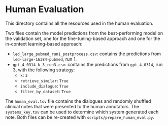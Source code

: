 # Human Evaluation

This directory contains all the resources used in the human evaluation.

Two files contain the model predictions from the best-performing model on the validation set, one for the fine-tuning-based approach and one for the in-context learning-based approach:

- `led_large_pubmed_run1_postprocess.csv`: contains the predictions from `led-large-16384-pubmed`, run 1.
- `gpt_4_0314_k_3_run3.csv`: contains the predictions from `gpt_4_0314`, run 3, with the following strategy:
    - `k`: `3`
    - `retrieve_similar`: `True`
    - `include_dialogue`: `True`
    - `filter_by_dataset`: `True`

The `human_eval.tsv` file contains the dialogues and randomly shuffled clinical notes that were presented to the human annotators. The `systems_key.tsv` can be used to determine which system generated each note. Both files can be re-created with `scripts/prepare_human_eval.py`.